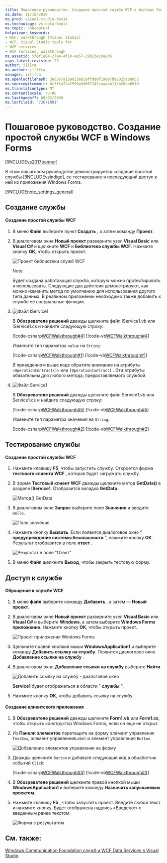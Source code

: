 ```yaml
---
title: Пошаговое руководство. Создание простой службы WCF в Windows Forms | Документация Майкрософт
ms.date: 11/15/2016
ms.prod: visual-studio-dev14
ms.technology: vs-data-tools
ms.topic: conceptual
helpviewer_keywords:
- WCF, walkthrough [Visual Studio]
- WCF, Visual Studio tools for
- WCF services
- WCF services, walkthrough
ms.assetid: 5fef1a64-27a4-4f10-aa57-29023e28a2d6
caps.latest.revision: 29
author: jillre
ms.author: jillfra
manager: jillfra
ms.openlocfilehash: 366567a13ad23ab19ffd88f19997b92025abe952
ms.sourcegitcommit: 6cfffa72af599a9d667249caaaa411bb28ea69fd
ms.translationtype: MT
ms.contentlocale: ru-RU
ms.lasthandoff: 09/02/2020
ms.locfileid: "72671081"
---
```

# <a name="walkthrough-creating-a-simple-wcf-service-in-windows-forms"></a>Пошаговое руководство. Создание простой службы WCF в Windows Forms
[!INCLUDE[vs2017banner](../includes/vs2017banner.md)]

В этом пошаговом руководстве демонстрируется создание простой службы [!INCLUDE[vsindigo](../includes/vsindigo-md.md)], ее тестирование и последующий доступ к ней из приложения Windows Forms.

 [!INCLUDE[note_settings_general](../includes/note-settings-general-md.md)]

## <a name="creating-the-service"></a>Создание службы

#### <a name="to-create-a-wcf-service"></a>Создание простой службы WCF

1. В меню **Файл** выберите пункт **Создать** , а затем команду **Проект**.

2. В диалоговом окне **Новый проект** разверните узел **Visual Basic** или **Visual C#** и щелкните **WCF** и **Библиотека службы WCF**. Нажмите кнопку **ОК**, чтобы открыть проект.

     ![Проект библиотеки служб WCF](../data-tools/media/wcf1.PNG "wcf1")

    > [!NOTE]
    > Будет создана работающая служба, которую можно протестировать и использовать. Следующие два действия демонстрируют, как можно изменить метод по умолчанию для использования другого типа данных. В реальном приложении необходимо также добавить к службе ее специальные функции.

3. ![Файл IService1](../data-tools/media/wcf2.png "wcf2")

     В **Обозревателе решений** дважды щелкните файл IService1.vb или IService1.cs и найдите следующую строку:

     [!code-csharp[WCFWalkthrough#4](../snippets/csharp/VS_Snippets_VBCSharp/wcfwalkthrough/cs/iservice1_2.cs#4)]
     [!code-vb[WCFWalkthrough#4](../snippets/visualbasic/VS_Snippets_VBCSharp/wcfwalkthrough/vb/iservice1_2.vb#4)]

     Измените тип параметра `value` на `String`:

     [!code-csharp[WCFWalkthrough#1](../snippets/csharp/VS_Snippets_VBCSharp/wcfwalkthrough/cs/iservice1.cs#1)]
     [!code-vb[WCFWalkthrough#1](../snippets/visualbasic/VS_Snippets_VBCSharp/wcfwalkthrough/vb/iservice1.vb#1)]

     В приведенном выше коде обратите внимание на атрибуты `<OperationContract()>` или `[OperationContract]` . Эти атрибуты обязательны для любого метода, предоставляемого службой.

4. ![Файл Service1](../data-tools/media/wcf3.png "wcf3")

     В **Обозревателе решений** дважды щелкните файл Service1.vb или Service1.cs и найдите следующую строку:

     [!code-csharp[WCFWalkthrough#5](../snippets/csharp/VS_Snippets_VBCSharp/wcfwalkthrough/cs/service1_2.cs#5)]
     [!code-vb[WCFWalkthrough#5](../snippets/visualbasic/VS_Snippets_VBCSharp/wcfwalkthrough/vb/service1_2.vb#5)]

     Измените тип параметра значения на `String`:

     [!code-csharp[WCFWalkthrough#2](../snippets/csharp/VS_Snippets_VBCSharp/wcfwalkthrough/cs/service1.cs#2)]
     [!code-vb[WCFWalkthrough#2](../snippets/visualbasic/VS_Snippets_VBCSharp/wcfwalkthrough/vb/service1.vb#2)]

## <a name="testing-the-service"></a>Тестирование службы

#### <a name="to-test-a-wcf-service"></a>Создание простой службы WCF

1. Нажмите клавишу **F5**, чтобы запустить службу. Откроется форма **тестового клиента WCF** , которая будет загружать службу.

2. В форме **Тестовый клиент WCF** дважды щелкните метод **GetData()** в разделе **IService1**. Отобразится вкладка **GetData** .

     ![Метод&#40;&#41; GetData](../data-tools/media/wcf4.png "wcf4")

3. В диалоговом окне **Запрос** выберите поле **Значение** и введите `Hello`.

     ![Поле значения](../data-tools/media/wcf5.png "wcf5")

4. Нажмите кнопку **Вызвать**. Если появится диалоговое окно " **предупреждение системы безопасности** ", нажмите кнопку **ОК**. Результат отобразится в поле **ответ** .

     ![Результат в поле "Ответ"](../data-tools/media/wcf6.png "wcf6")

5. В меню **Файл** щелкните **Выход**, чтобы закрыть тестовую форму.

## <a name="accessing-the-service"></a>Доступ к службе

#### <a name="to-reference-a-wcf-service"></a>Обращение к службе WCF

1. В меню **файл** выберите команду **Добавить** , а затем — **Новый проект**.

2. В диалоговом окне **Новый проект** разверните узел **Visual Basic** или **Visual C#** и выберите **Windows**, а затем выберите **Windows Forms приложение**. Нажмите кнопку **ОК**, чтобы открыть проект.

     ![Проект приложения Windows Forms](../data-tools/media/wcf7.png "wcf7")

3. Щелкните правой кнопкой мыши **WindowsApplication1** и выберите команду **Добавить ссылку на службу**. Появится диалоговое окно **Добавление ссылки на службу** .

4. В диалоговом окне **Добавление ссылки на службу** выберите **Найти**.

     ![Добавить ссылку на службу - диалоговое окно](../data-tools/media/wcf8.png "wcf8")

     **Service1** будет отображаться в области " **службы** ".

5. Нажмите кнопку **ОК**, чтобы добавить ссылку на службу.

#### <a name="to-build-a-client-application"></a>Создание клиентского приложения

1. В **Обозревателе решений** дважды щелкните **Form1.vb** или **Form1.cs**, чтобы открыть конструктор Windows Forms, если он еще не открыт.

2. Из **Панели элементов** перетащите на форму элемент управления `TextBox`, элемент управления`Label` и элемент управления `Button`.

     ![Добавление элементов управления на форму](../data-tools/media/wcf9.png "wcf9")

3. Дважды щелкните `Button` и добавьте следующий код в обработчик событий `Click`:

     [!code-csharp[WCFWalkthrough#3](../snippets/csharp/VS_Snippets_VBCSharp/wcfwalkthrough/cs/form1.cs#3)]
     [!code-vb[WCFWalkthrough#3](../snippets/visualbasic/VS_Snippets_VBCSharp/wcfwalkthrough/vb/form1.vb#3)]

4. В **Обозревателе решений** щелкните правой кнопкой мыши **WindowsApplication1** и выберите команду **Назначить запускаемым проектом**.

5. Нажмите клавишу **F5** , чтобы запустить проект. Введите любой текст и нажмите кнопку. Будет отображена надпись «Введено:» с введенным ранее текстом.

     ![Форма с результатом](../data-tools/media/wcf10.png "wcf10")

## <a name="see-also"></a>См. также:
 [Windows Communication Foundation служб и WCF Data Services в Visual Studio](../data-tools/windows-communication-foundation-services-and-wcf-data-services-in-visual-studio.md)
